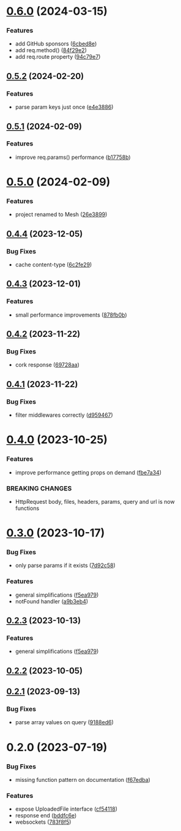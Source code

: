 # [0.6.0](https://github.com/ionited/mesh/compare/0.5.2...0.6.0) (2024-03-15)

### Features

* add GitHub sponsors ([6cbed8e](https://github.com/ionited/mesh/commit/6cbed8eff06b73a00193769d2d511328f7d05b95))
* add req.method() ([84f29e2](https://github.com/ionited/mesh/commit/84f29e2d749bb6b0046f589f24128a4e1300f2e6))
* add req.route property ([94c79e7](https://github.com/ionited/mesh/commit/94c79e74177d17ff737e35fcf24b45a41ede5845))

## [0.5.2](https://github.com/ionited/mesh/compare/0.5.1...0.5.2) (2024-02-20)

### Features

* parse param keys just once ([e4e3886](https://github.com/ionited/mesh/commit/e4e38864dfeaf4328c5962053a8d939c3bc9ac22))

## [0.5.1](https://github.com/ionited/mesh/compare/0.5.0...0.5.1) (2024-02-09)

### Features

* improve req.params() performance ([b17758b](https://github.com/ionited/mesh/commit/b17758bea25246599eb8953dc97963dfeab8aa60))

# [0.5.0](https://github.com/ionited/mesh/compare/0.4.4...0.5.0) (2024-02-09)

### Features

* project renamed to Mesh ([26e3899](https://github.com/ionited/mesh/commit/26e389923fbb54a4d11b0317c774c9b4bc53cb8d))

## [0.4.4](https://github.com/ionited/mhshcompare/0.4.3...0.4.4) (2023-12-05)

### Bug Fixes

* cache content-type ([6c2fe29](https://github.com/ionited/mhshcommit/6c2fe292b6c29f6fe868f82c51ce7d9293a775f8))

## [0.4.3](https://github.com/ionited/mhshcompare/0.4.2...0.4.3) (2023-12-01)

### Features

* small performance improvements ([878fb0b](https://github.com/ionited/mhshcommit/878fb0b696a083d8450c36d9a1ade7d148b8db51))

## [0.4.2](https://github.com/ionited/mhshcompare/0.4.1...0.4.2) (2023-11-22)

### Bug Fixes

* cork response ([69728aa](https://github.com/ionited/mhshcommit/69728aacbb055fc3471ddd334f7278d29cd6fc30))

## [0.4.1](https://github.com/ionited/mhshcompare/0.4.0...0.4.1) (2023-11-22)

### Bug Fixes

* filter middlewares correctly ([d959467](https://github.com/ionited/mhshcommit/d9594677168cdaf5936d6c93939cc58832a8696c))

# [0.4.0](https://github.com/ionited/mhshcompare/0.3.0...0.4.0) (2023-10-25)

### Features

* improve performance getting props on demand ([fbe7a34](https://github.com/ionited/mhshcommit/fbe7a3496b28639e1e32cc67405f3dd642fbcf6a))

### BREAKING CHANGES

* HttpRequest body, files, headers, params, query and url is now functions

# [0.3.0](https://github.com/ionited/mhshcompare/0.2.2...0.3.0) (2023-10-17)

### Bug Fixes

* only parse params if it exists ([7d92c58](https://github.com/ionited/mhshcommit/7d92c58aa68b5bab816cbd16fce13809060b10cd))

### Features

* general simplifications ([f5ea979](https://github.com/ionited/mhshcommit/f5ea9799d1bd7797624c59284cbe2f23628b14eb))
* notFound handler ([a9b3eb4](https://github.com/ionited/mhshcommit/a9b3eb44bdd38b2e4b28fca82f8e37642ab9a09b))

## [0.2.3](https://github.com/ionited/mhshcompare/0.2.1...0.2.3) (2023-10-13)

### Features

* general simplifications ([f5ea979](https://github.com/ionited/mhshcommit/f5ea9799d1bd7797624c59284cbe2f23628b14eb))

## [0.2.2](https://github.com/ionited/mhshcompare/0.2.1...0.2.2) (2023-10-05)

## [0.2.1](https://github.com/ionited/mhshcompare/0.2.0...0.2.1) (2023-09-13)

### Bug Fixes

* parse array values on query ([9188ed6](https://github.com/ionited/mhshcommit/9188ed6dd42226f1a5b2558b076a13258e6ae162))

# 0.2.0 (2023-07-19)

### Bug Fixes

* missing function pattern on documentation ([f67edba](https://github.com/ionited/mhshcommit/f67edba65cc1c0eef596c430eb736d6322afd585))

### Features

* expose UploadedFile interface ([cf54118](https://github.com/ionited/mhshcommit/cf541189db80ed3f10063eaeb7114e49362488e0))
* response end ([bddfc6e](https://github.com/ionited/mhshcommit/bddfc6e4d7a0d74ab706fc9d02c1314fe96f8b0e))
* websockets ([783f8f5](https://github.com/ionited/mhshcommit/783f8f596e9de87a3e84816d150f51a66bd27f7c))
